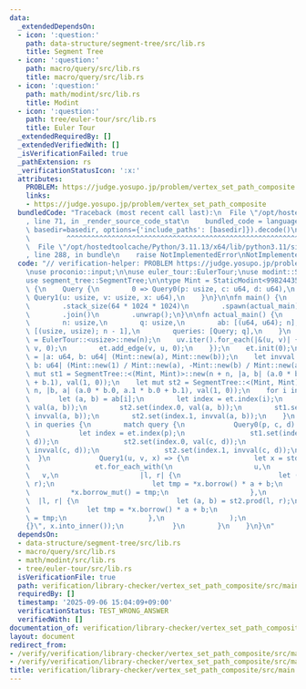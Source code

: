 ```yaml
---
data:
  _extendedDependsOn:
  - icon: ':question:'
    path: data-structure/segment-tree/src/lib.rs
    title: Segment Tree
  - icon: ':question:'
    path: macro/query/src/lib.rs
    title: macro/query/src/lib.rs
  - icon: ':question:'
    path: math/modint/src/lib.rs
    title: Modint
  - icon: ':question:'
    path: tree/euler-tour/src/lib.rs
    title: Euler Tour
  _extendedRequiredBy: []
  _extendedVerifiedWith: []
  _isVerificationFailed: true
  _pathExtension: rs
  _verificationStatusIcon: ':x:'
  attributes:
    PROBLEM: https://judge.yosupo.jp/problem/vertex_set_path_composite
    links:
    - https://judge.yosupo.jp/problem/vertex_set_path_composite
  bundledCode: "Traceback (most recent call last):\n  File \"/opt/hostedtoolcache/Python/3.11.13/x64/lib/python3.11/site-packages/onlinejudge_verify/documentation/build.py\"\
    , line 71, in _render_source_code_stat\n    bundled_code = language.bundle(stat.path,\
    \ basedir=basedir, options={'include_paths': [basedir]}).decode()\n          \
    \         ^^^^^^^^^^^^^^^^^^^^^^^^^^^^^^^^^^^^^^^^^^^^^^^^^^^^^^^^^^^^^^^^^^^^^^^^^^^^^^^^^\n\
    \  File \"/opt/hostedtoolcache/Python/3.11.13/x64/lib/python3.11/site-packages/onlinejudge_verify/languages/rust.py\"\
    , line 288, in bundle\n    raise NotImplementedError\nNotImplementedError\n"
  code: "// verification-helper: PROBLEM https://judge.yosupo.jp/problem/vertex_set_path_composite\n\
    \nuse proconio::input;\n\nuse euler_tour::EulerTour;\nuse modint::StaticModint;\n\
    use segment_tree::SegmentTree;\n\ntype Mint = StaticModint<998244353>;\n\nquery::define_query!\
    \ {\n    Query {\n        0 => Query0(p: usize, c: u64, d: u64),\n        1 =>\
    \ Query1(u: usize, v: usize, x: u64),\n    }\n}\n\nfn main() {\n    std::thread::Builder::new()\n\
    \        .stack_size(64 * 1024 * 1024)\n        .spawn(actual_main)\n        .unwrap()\n\
    \        .join()\n        .unwrap();\n}\n\nfn actual_main() {\n    input! {\n\
    \        n: usize,\n        q: usize,\n        ab: [(u64, u64); n],\n        uv:\
    \ [(usize, usize); n - 1],\n        queries: [Query; q],\n    }\n    let mut et\
    \ = EulerTour::<usize>::new(n);\n    uv.iter().for_each(|&(u, v)| {\n        et.add_edge(u,\
    \ v, 0);\n        et.add_edge(v, u, 0);\n    });\n    et.init(0);\n\n    let val\
    \ = |a: u64, b: u64| (Mint::new(a), Mint::new(b));\n    let invval = |a: u64,\
    \ b: u64| (Mint::new(1) / Mint::new(a), -Mint::new(b) / Mint::new(a));\n    let\
    \ mut st1 = SegmentTree::<(Mint, Mint)>::new(n + n, |a, b| (a.0 * b.0, a.1 * b.0\
    \ + b.1), val(1, 0));\n    let mut st2 = SegmentTree::<(Mint, Mint)>::new(n +\
    \ n, |b, a| (a.0 * b.0, a.1 * b.0 + b.1), val(1, 0));\n    for i in 0..n {\n \
    \       let (a, b) = ab[i];\n        let index = et.index(i);\n        st1.set(index.0,\
    \ val(a, b));\n        st2.set(index.0, val(a, b));\n        st1.set(index.1,\
    \ invval(a, b));\n        st2.set(index.1, invval(a, b));\n    }\n    for query\
    \ in queries {\n        match query {\n            Query0(p, c, d) => {\n    \
    \            let index = et.index(p);\n                st1.set(index.0, val(c,\
    \ d));\n                st2.set(index.0, val(c, d));\n                st1.set(index.1,\
    \ invval(c, d));\n                st2.set(index.1, invval(c, d));\n          \
    \  }\n            Query1(u, v, x) => {\n                let x = std::cell::RefCell::new(Mint::new(x));\n\
    \                et.for_each_with(\n                    u,\n                 \
    \   v,\n                    |l, r| {\n                        let (a, b) = st1.prod(l,\
    \ r);\n                        let tmp = *x.borrow() * a + b;\n              \
    \          *x.borrow_mut() = tmp;\n                    },\n                  \
    \  |l, r| {\n                        let (a, b) = st2.prod(l, r);\n          \
    \              let tmp = *x.borrow() * a + b;\n                        *x.borrow_mut()\
    \ = tmp;\n                    },\n                );\n                println!(\"\
    {}\", x.into_inner());\n            }\n        }\n    }\n}\n"
  dependsOn:
  - data-structure/segment-tree/src/lib.rs
  - macro/query/src/lib.rs
  - math/modint/src/lib.rs
  - tree/euler-tour/src/lib.rs
  isVerificationFile: true
  path: verification/library-checker/vertex_set_path_composite/src/main.rs
  requiredBy: []
  timestamp: '2025-09-06 15:04:09+09:00'
  verificationStatus: TEST_WRONG_ANSWER
  verifiedWith: []
documentation_of: verification/library-checker/vertex_set_path_composite/src/main.rs
layout: document
redirect_from:
- /verify/verification/library-checker/vertex_set_path_composite/src/main.rs
- /verify/verification/library-checker/vertex_set_path_composite/src/main.rs.html
title: verification/library-checker/vertex_set_path_composite/src/main.rs
---
```

